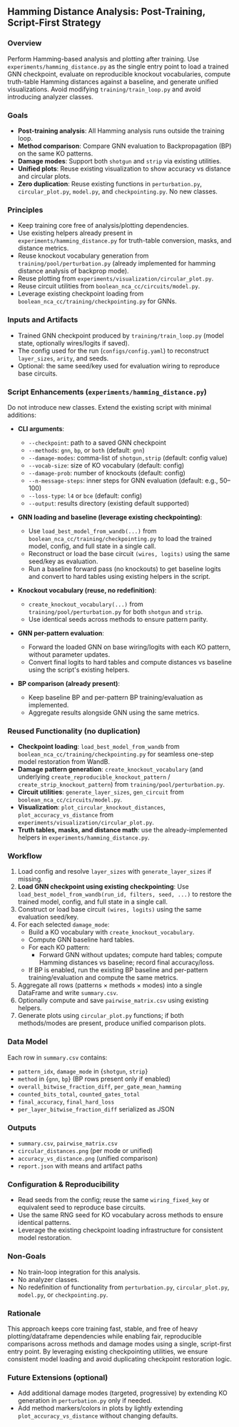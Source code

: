 ## Hamming Distance Analysis: Post-Training, Script-First Strategy

### Overview

Perform Hamming-based analysis and plotting after training. Use `experiments/hamming_distance.py` as the single entry point to load a trained GNN checkpoint, evaluate on reproducible knockout vocabularies, compute truth-table Hamming distances against a baseline, and generate unified visualizations. Avoid modifying `training/train_loop.py` and avoid introducing analyzer classes.

### Goals

- **Post-training analysis**: All Hamming analysis runs outside the training loop.
- **Method comparison**: Compare GNN evaluation to Backpropagation (BP) on the same KO patterns.
- **Damage modes**: Support both `shotgun` and `strip` via existing utilities.
- **Unified plots**: Reuse existing visualization to show accuracy vs distance and circular plots.
- **Zero duplication**: Reuse existing functions in `perturbation.py`, `circular_plot.py`, `model.py`, and `checkpointing.py`. No new classes.

### Principles

- Keep training core free of analysis/plotting dependencies.
- Use existing helpers already present in `experiments/hamming_distance.py` for truth-table conversion, masks, and distance metrics.
- Reuse knockout vocabulary generation from `training/pool/perturbation.py` (already implemented for hamming distance analysis of backprop mode).
- Reuse plotting from `experiments/visualization/circular_plot.py`.
- Reuse circuit utilities from `boolean_nca_cc/circuits/model.py`.
- Leverage existing checkpoint loading from `boolean_nca_cc/training/checkpointing.py` for GNNs.

### Inputs and Artifacts

- Trained GNN checkpoint produced by `training/train_loop.py` (model state, optionally wires/logits if saved).
- The config used for the run (`configs/config.yaml`) to reconstruct `layer_sizes`, `arity`, and seeds.
- Optional: the same seed/key used for evaluation wiring to reproduce base circuits.

### Script Enhancements (`experiments/hamming_distance.py`)

Do not introduce new classes. Extend the existing script with minimal additions:

- **CLI arguments**:

  - `--checkpoint`: path to a saved GNN checkpoint
  - `--methods`: `gnn`, `bp`, or `both` (default: `gnn`)
  - `--damage-modes`: comma-list of `shotgun,strip` (default: config value)
  - `--vocab-size`: size of KO vocabulary (default: config)
  - `--damage-prob`: number of knockouts (default: config)
  - `--n-message-steps`: inner steps for GNN evaluation (default: e.g., 50–100)
  - `--loss-type`: `l4` or `bce` (default: config)
  - `--output`: results directory (existing default supported)

- **GNN loading and baseline (leverage existing checkpointing)**:

  - Use `load_best_model_from_wandb(...)` from `boolean_nca_cc/training/checkpointing.py` to load the trained model, config, and full state in a single call.
  - Reconstruct or load the base circuit `(wires, logits)` using the same seed/key as evaluation.
  - Run a baseline forward pass (no knockouts) to get baseline logits and convert to hard tables using existing helpers in the script.

- **Knockout vocabulary (reuse, no redefinition)**:

  - `create_knockout_vocabulary(...)` from `training/pool/perturbation.py` for both `shotgun` and `strip`.
  - Use identical seeds across methods to ensure pattern parity.

- **GNN per-pattern evaluation**:

  - Forward the loaded GNN on base wiring/logits with each KO pattern, without parameter updates.
  - Convert final logits to hard tables and compute distances vs baseline using the script's existing helpers.

- **BP comparison (already present)**:

  - Keep baseline BP and per-pattern BP training/evaluation as implemented.
  - Aggregate results alongside GNN using the same metrics.

### Reused Functionality (no duplication)

- **Checkpoint loading**: `load_best_model_from_wandb` from `boolean_nca_cc/training/checkpointing.py` for seamless one-step model restoration from WandB.
- **Damage pattern generation**: `create_knockout_vocabulary` (and underlying `create_reproducible_knockout_pattern` / `create_strip_knockout_pattern`) from `training/pool/perturbation.py`.
- **Circuit utilities**: `generate_layer_sizes`, `gen_circuit` from `boolean_nca_cc/circuits/model.py`.
- **Visualization**: `plot_circular_knockout_distances`, `plot_accuracy_vs_distance` from `experiments/visualization/circular_plot.py`.
- **Truth tables, masks, and distance math**: use the already-implemented helpers in `experiments/hamming_distance.py`.

### Workflow

1. Load config and resolve `layer_sizes` with `generate_layer_sizes` if missing.
2. **Load GNN checkpoint using existing checkpointing**: Use `load_best_model_from_wandb(run_id, filters, seed, ...)` to restore the trained model, config, and full state in a single call.
3. Construct or load base circuit `(wires, logits)` using the same evaluation seed/key.
4. For each selected `damage_mode`:
   - Build a KO vocabulary with `create_knockout_vocabulary`.
   - Compute GNN baseline hard tables.
   - For each KO pattern:
     - Forward GNN without updates; compute hard tables; compute Hamming distances vs baseline; record final accuracy/loss.
   - If BP is enabled, run the existing BP baseline and per-pattern training/evaluation and compute the same metrics.
5. Aggregate all rows (patterns × methods × modes) into a single DataFrame and write `summary.csv`.
6. Optionally compute and save `pairwise_matrix.csv` using existing helpers.
7. Generate plots using `circular_plot.py` functions; if both methods/modes are present, produce unified comparison plots.

### Data Model

Each row in `summary.csv` contains:

- `pattern_idx`, `damage_mode` in {`shotgun`, `strip`}
- `method` in {`gnn`, `bp`} (BP rows present only if enabled)
- `overall_bitwise_fraction_diff`, `per_gate_mean_hamming`
- `counted_bits_total`, `counted_gates_total`
- `final_accuracy`, `final_hard_loss`
- `per_layer_bitwise_fraction_diff` serialized as JSON

### Outputs

- `summary.csv`, `pairwise_matrix.csv`
- `circular_distances.png` (per mode or unified)
- `accuracy_vs_distance.png` (unified comparison)
- `report.json` with means and artifact paths

### Configuration & Reproducibility

- Read seeds from the config; reuse the same `wiring_fixed_key` or equivalent seed to reproduce base circuits.
- Use the same RNG seed for KO vocabulary across methods to ensure identical patterns.
- Leverage the existing checkpoint loading infrastructure for consistent model restoration.

### Non-Goals

- No train-loop integration for this analysis.
- No analyzer classes.
- No redefinition of functionality from `perturbation.py`, `circular_plot.py`, `model.py`, or `checkpointing.py`.

### Rationale

This approach keeps core training fast, stable, and free of heavy plotting/dataframe dependencies while enabling fair, reproducible comparisons across methods and damage modes using a single, script-first entry point. By leveraging existing checkpointing utilities, we ensure consistent model loading and avoid duplicating checkpoint restoration logic.

### Future Extensions (optional)

- Add additional damage modes (targeted, progressive) by extending KO generation in `perturbation.py` only if needed.
- Add method markers/colors in plots by lightly extending `plot_accuracy_vs_distance` without changing defaults.
